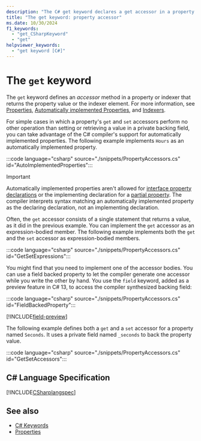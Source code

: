 ```yaml
---
description: "The C# get keyword declares a get accessor in a property or indexer. It defines the code to retrieve the value of the property or indexed property."
title: "The get keyword: property accessor"
ms.date: 10/30/2024
f1_keywords: 
  - "get_CSharpKeyword"
  - "get"
helpviewer_keywords: 
  - "get keyword [C#]"
---
```

# The `get` keyword

The `get` keyword defines an *accessor* method in a property or indexer that returns the property value or the indexer element. For more information, see [Properties](../../programming-guide/classes-and-structs/properties.md), [Automatically implemented Properties](../../programming-guide/classes-and-structs/automatically-implemented-properties.md), and [Indexers](../../programming-guide/indexers/index.md).

For simple cases in which a property's `get` and `set` accessors perform no other operation than setting or retrieving a value in a private backing field, you can take advantage of the C# compiler's support for automatically implemented properties. The following example implements `Hours` as an automatically implemented property.

:::code language="csharp" source="./snippets/PropertyAccessors.cs" id="AutoImplementedProperties":::

> [!IMPORTANT]
> Automatically implemented properties aren't allowed for [interface property declarations](../../programming-guide/classes-and-structs/interface-properties.md) or the implementing declaration for a [partial property](./partial-member.md). The compiler interprets syntax matching an automatically implemented property as the declaring declaration, not an implementing declaration.

Often, the `get` accessor consists of a single statement that returns a value, as it did in the previous example. You can implement the `get` accessor as an expression-bodied member. The following example implements both the `get` and the `set` accessor as expression-bodied members.

:::code language="csharp" source="./snippets/PropertyAccessors.cs" id="GetSetExpressions":::

You might find that you need to implement one of the accessor bodies. You can use a field backed property to let the compiler generate one accessor while you write the other by hand. You use the `field` keyword, added as a preview feature in C# 13, to access the compiler synthesized backing field:

:::code language="csharp" source="./snippets/PropertyAccessors.cs" id="FieldBackedProperty":::

[!INCLUDE[field-preview](../../includes/field-preview.md)]

The following example defines both a `get` and a `set` accessor for a property named `Seconds`. It uses a private field named `_seconds` to back the property value.

:::code language="csharp" source="./snippets/PropertyAccessors.cs" id="GetSetAccessors":::

## C# Language Specification

[!INCLUDE[CSharplangspec](~/includes/csharplangspec-md.md)]

## See also

- [C# Keywords](./index.md)
- [Properties](../../programming-guide/classes-and-structs/properties.md)
